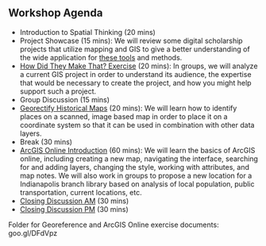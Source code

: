 ## Workshop Agenda
- Introduction to Spatial Thinking (20 mins)
- Project Showcase (15 mins): We will review some digital scholarship projects that utilize mapping and GIS to give a better understanding of the wide application for [these tools](https://docs.google.com/document/d/13uJDhBveqKwaKwoPObt5vTJ7nMab2f-MOvZppopkQ2g/edit) and methods.
- [How Did They Make That? Exercise](https://docs.google.com/document/d/1TuXzYJrc11GiavUeV6WfzoQvXIy1oddSYjrRm0W7BBk/edit?usp=sharing) (20 mins): In groups, we will analyze a current GIS project in order to understand its audience, the expertise that would be necessary to create the project, and how you might help support such a project.
- Group Discussion (15 mins)
- [Georectify Historical Maps](https://docs.google.com/document/d/1B1g5nmp6VndB0RPFw2LJ0b_s6IU6iGYFvHzTOTqak_4/edit?usp=sharing) (20 mins): We will learn how to identify places on a scanned, image based map in order to place it on a coordinate system so that it can be used in combination with other data layers.
- Break (30 mins)
- [ArcGIS Online Introduction](https://github.com/tech-at-arl/Digital-Scholarship-Institute/blob/master/August%202018/Geospatial%20and%20Temporal%20Mapping/ArcGIS%20Introduction.md) (60 mins): We will learn the basics of ArcGIS online, including creating a new map, navigating the interface, searching for and adding layers, changing the style, working with attributes, and map notes. We will also work in groups to propose a new location for a Indianapolis branch library based on analysis of local population, public transportation, current locations, etc.
- [Closing Discussion AM](https://docs.google.com/document/d/1VSPfGZfY21Qjv4t2Tg8iqer69ZaQWL7Qj9v-XKvqK-M/edit) (30 mins)
- [Closing Discussion PM](https://docs.google.com/document/d/1BQpCO122AZcxj4N414FMnxr6soDJ_pJh89gunPOfH40/edit) (30 mins)

Folder for Georeference and ArcGIS Online exercise documents:
goo.gl/DFdVpz
